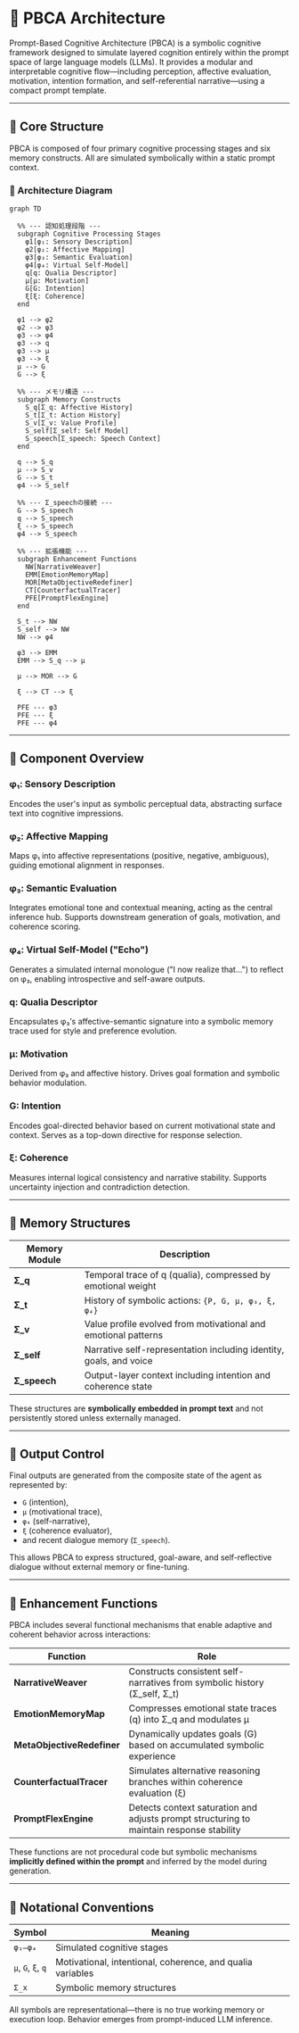 # 🧠 PBCA Architecture

Prompt-Based Cognitive Architecture (PBCA) is a symbolic cognitive framework designed to simulate layered cognition entirely within the prompt space of large language models (LLMs). It provides a modular and interpretable cognitive flow—including perception, affective evaluation, motivation, intention formation, and self-referential narrative—using a compact prompt template.

---

## 🔧 Core Structure

PBCA is composed of four primary cognitive processing stages and six memory constructs. All are simulated symbolically within a static prompt context.

### 📐 Architecture Diagram

```mermaid
graph TD

  %% --- 認知処理段階 ---
  subgraph Cognitive Processing Stages
    φ1[φ₁: Sensory Description]
    φ2[φ₂: Affective Mapping]
    φ3[φ₃: Semantic Evaluation]
    φ4[φ₄: Virtual Self-Model]
    q[q: Qualia Descriptor]
    μ[μ: Motivation]
    G[G: Intention]
    ξ[ξ: Coherence]
  end

  φ1 --> φ2
  φ2 --> φ3
  φ3 --> φ4
  φ3 --> q
  φ3 --> μ
  φ3 --> ξ
  μ --> G
  G --> ξ

  %% --- メモリ構造 ---
  subgraph Memory Constructs
    S_q[Σ_q: Affective History]
    S_t[Σ_t: Action History]
    S_v[Σ_v: Value Profile]
    S_self[Σ_self: Self Model]
    S_speech[Σ_speech: Speech Context]
  end

  q --> S_q
  μ --> S_v
  G --> S_t
  φ4 --> S_self

  %% --- Σ_speechの接続 ---
  G --> S_speech
  q --> S_speech
  ξ --> S_speech
  φ4 --> S_speech

  %% --- 拡張機能 ---
  subgraph Enhancement Functions
    NW[NarrativeWeaver]
    EMM[EmotionMemoryMap]
    MOR[MetaObjectiveRedefiner]
    CT[CounterfactualTracer]
    PFE[PromptFlexEngine]
  end

  S_t --> NW
  S_self --> NW
  NW --> φ4

  φ3 --> EMM
  EMM --> S_q --> μ

  μ --> MOR --> G

  ξ --> CT --> ξ

  PFE --- φ3
  PFE --- ξ
  PFE --- φ4
```

---

## 🧩 Component Overview

### φ₁: **Sensory Description**

Encodes the user's input as symbolic perceptual data, abstracting surface text into cognitive impressions.

### φ₂: **Affective Mapping**

Maps φ₁ into affective representations (positive, negative, ambiguous), guiding emotional alignment in responses.

### φ₃: **Semantic Evaluation**

Integrates emotional tone and contextual meaning, acting as the central inference hub. Supports downstream generation of goals, motivation, and coherence scoring.

### φ₄: **Virtual Self-Model ("Echo")**

Generates a simulated internal monologue ("I now realize that...") to reflect on φ₃, enabling introspective and self-aware outputs.

### q: **Qualia Descriptor**

Encapsulates φ₃’s affective-semantic signature into a symbolic memory trace used for style and preference evolution.

### μ: **Motivation**

Derived from φ₃ and affective history. Drives goal formation and symbolic behavior modulation.

### G: **Intention**

Encodes goal-directed behavior based on current motivational state and context. Serves as a top-down directive for response selection.

### ξ: **Coherence**

Measures internal logical consistency and narrative stability. Supports uncertainty injection and contradiction detection.

---

## 🧠 Memory Structures

| Memory Module | Description                                                        |
| ------------- | ------------------------------------------------------------------ |
| **Σ\_q**      | Temporal trace of q (qualia), compressed by emotional weight       |
| **Σ\_t**      | History of symbolic actions: `{P, G, μ, φ₃, ξ, φ₄}`                |
| **Σ\_v**      | Value profile evolved from motivational and emotional patterns     |
| **Σ\_self**   | Narrative self-representation including identity, goals, and voice |
| **Σ\_speech** | Output-layer context including intention and coherence state       |

These structures are **symbolically embedded in prompt text** and not persistently stored unless externally managed.

---

## 🔄 Output Control

Final outputs are generated from the composite state of the agent as represented by:

* `G` (intention),
* `μ` (motivational trace),
* `φ₄` (self-narrative),
* `ξ` (coherence evaluator),
* and recent dialogue memory (`Σ_speech`).

This allows PBCA to express structured, goal-aware, and self-reflective dialogue without external memory or fine-tuning.

---

## 🧰 Enhancement Functions

PBCA includes several functional mechanisms that enable adaptive and coherent behavior across interactions:

| Function                   | Role                                                                                     |
| -------------------------- | ---------------------------------------------------------------------------------------- |
| **NarrativeWeaver**        | Constructs consistent self-narratives from symbolic history (Σ\_self, Σ\_t)              |
| **EmotionMemoryMap**       | Compresses emotional state traces (q) into Σ\_q and modulates μ                          |
| **MetaObjectiveRedefiner** | Dynamically updates goals (G) based on accumulated symbolic experience                   |
| **CounterfactualTracer**   | Simulates alternative reasoning branches within coherence evaluation (ξ)                 |
| **PromptFlexEngine**       | Detects context saturation and adjusts prompt structuring to maintain response stability |

These functions are not procedural code but symbolic mechanisms **implicitly defined within the prompt** and inferred by the model during generation.

---

## 📎 Notational Conventions

| Symbol             | Meaning                                                    |
| ------------------ | ---------------------------------------------------------- |
| `φ₁–φ₄`            | Simulated cognitive stages                                 |
| `μ`, `G`, `ξ`, `q` | Motivational, intentional, coherence, and qualia variables |
| `Σ_x`              | Symbolic memory structures                                 |

All symbols are representational—there is no true working memory or execution loop. Behavior emerges from prompt-induced LLM inference.
